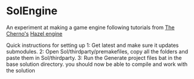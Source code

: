 # SolEngine
An experiment at making a game engine following tutorials from [The Cherno's](https://www.youtube.com/c/TheChernoProject) [Hazel engine](https://github.com/TheCherno/Hazel)


Quick instructions for setting up
1: Get latest and make sure it updates submodules.
2: Open Sol/thirdparty/premakefiles, copy all the folders and paste them in Sol/thirdparty.
3: Run the Generate project files bat in the base solution directory.
you should now be able to  compile and work with the solution
